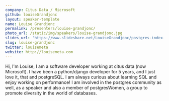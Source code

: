 ```yaml
---
company: Citus Data / Microsoft
github: louiseGrandjonc
layout: speaker-template
name: Louise Grandjonc
permalink: /presenters/louise-grandjonc/
photo_url: /static/img/speakers/louise-grandjonc.jpg
slides_url: 'https://www.slideshare.net/LouiseGrandjonc/postgres-index-types'
slug: louise-grandjonc
twitter: louisemeta
website: http://louisemeta.com
---
```


Hi, I'm Louise, I am a software developer working at citus data (now Microsoft). I have been a python/django developer for 5 years, and I just love it, that and postgreSQL. I am always curious about learning SQL and enjoy working on performance! I am involved in the postgres community as well, as a speaker and also a member of postgresWomen, a group to promote diversity in the world of databases.

